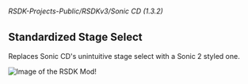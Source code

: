 ###### RSDK-Projects-Public/RSDKv3/Sonic CD (1.3.2)
## Standardized Stage Select

Replaces Sonic CD's unintuitive stage select with a Sonic 2 styled one.

![Image of the RSDK Mod!](/Assets/LevelSelectCD.png)